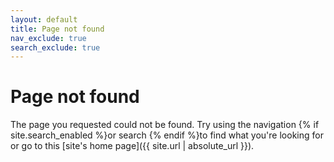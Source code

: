 ```yaml
---
layout: default
title: Page not found
nav_exclude: true
search_exclude: true
---
```


# Page not found

The page you requested could not be found.
Try using the navigation {% if site.search_enabled %}or search {% endif %}to find what you're looking for or go to this
[site's home page]({{ site.url | absolute_url }}).